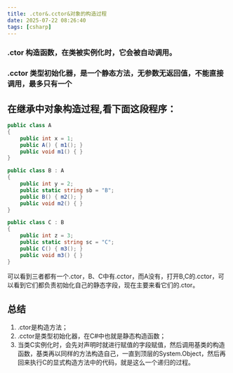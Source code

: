 ```yaml
---
title: .ctor&.cctor&对象的构造过程
date: 2025-07-22 08:26:40
tags: [csharp]
---
```


### .ctor 构造函数，在类被实例化时，它会被自动调用。

### .cctor 类型初始化器，是一个静态方法，无参数无返回值，不能直接调用，最多只有一个

## 在继承中对象构造过程,看下面这段程序：

<!-- more -->

```csharp
public class A
{
    public int x = 1;
    public A() { m1(); }
    public void m1() { }
}

public class B : A
{
    public int y = 2;
    public static string sb = "B";
    public B() { m2(); }
    public void m2() { }
}

public class C : B
{
    public int z = 3;
    public static string sc = "C";
    public C() { m3(); }
    public void m3() { }
}
```

可以看到三者都有一个.ctor，B、C中有.cctor，而A没有，打开B,C的.cctor，可以看到它们都负责初始化自己的静态字段，现在主要来看它们的.ctor。

## 总结

1. .ctor是构造方法；
2. .cctor是类型初始化器，在C#中也就是静态构造函数；
3. 当类C实例化时，会先对声明时就进行赋值的字段赋值，然后调用基类的构造函数，基类再以同样的方法构造自己，一直到顶层的System.Object，然后再回来执行C的显式构造方法中的代码，就是这么一个递归的过程。
